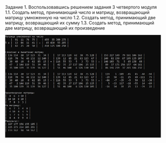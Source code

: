 Задание 1.
Воспользовавшись решением задания 3 четвертого модуля
1.1. Создать метод, принимающий число и матрицу, возвращающий матрицу умноженную на число
1.2. Создать метод, принимающий две матрицу, возвращающий их сумму
1.3. Создать метод, принимающий две матрицу, возвращающий их произведение

![Image alt](https://github.com/sergey-crusher/Skillbox_CSharp/blob/master/5.%20SeparatingLogic-UsingMethods/SeparatingLogic-UsingMethods/1/result.JPG) 